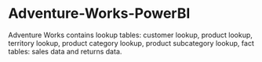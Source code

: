 # Adventure-Works-PowerBI
Adventure Works contains lookup tables: customer lookup, product lookup, territory lookup, product category lookup, product subcategory lookup, fact tables: sales data and returns data.

